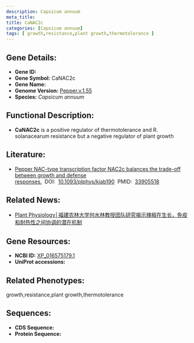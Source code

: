 ```yaml
---
description: Capsicum annuum
meta_title:
title: CaNAC2c
categories: [Capsicum annuum]
tags: [ growth,resistance,plant growth,thermotolerance ]
---
```


## Gene Details:
- **Gene ID:**	[]()
- **Gene Symbol:** CaNAC2c
- **Gene Name:** 
- **Genome Version:** [Pepper.v.1.55]()
- **Species:** *Capsicum annuum*

## Functional Description:
   - **CaNAC2c** is a positive regulator of thermotolerance and R. solanacearum resistance but a negative regulator of plant growth

## Literature:
   - [Pepper NAC-type transcription factor NAC2c balances the trade-off between growth and defense responses.]( https://academic.oup.com/plphys/article/186/4/2169/6255767?login=false)&nbsp;&nbsp;DOI:&nbsp;&nbsp;[10.1093/plphys/kiab190](https://academic.oup.com/plphys/article/186/4/2169/6255767?login=false)&nbsp;&nbsp;PMID:&nbsp;&nbsp;[33905518](https://pubmed.ncbi.nlm.nih.gov/33905518/)

## Related News:
   - [Plant Physiology│福建农林大学何水林教授团队研究揭示辣椒在生长，免疫和耐热性之间协调的潜在机制](https://mp.weixin.qq.com/s?__biz=Mzg3MDEwNDEyMg==&mid=2247509261&idx=6&sn=1e5f75fd050de0e0c52c11e05c180e25&chksm=ce900858f9e7814e47dae174a33398fa1fe4dfd081f4e051ec67fa07b57b4ce972d69abde55f&scene=27#wechat_redirect)

## Gene Resources:
- **NCBI ID:** [XP_016575179.1](https://www.ncbi.nlm.nih.gov/gene/?term=XP_016575179.1)
- **UniProt accessions:** [](https://www.uniprot.org/uniprotkb//entry)

## Related Phenotypes:
growth,resistance,plant growth,thermotolerance

## Sequences:
- **CDS Sequence:**
- **Protein Sequence:**
